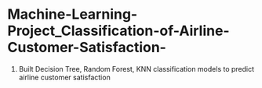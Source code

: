 # Machine-Learning-Project_Classification-of-Airline-Customer-Satisfaction-
1. Built Decision Tree, Random Forest, KNN classification models to predict airline customer satisfaction

